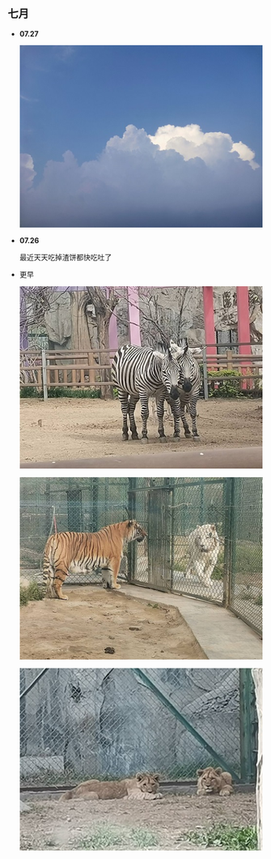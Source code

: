 ## 七月

- **07.27**  

    ![](../../.vuepress/public/assets/diary/210727.jpg)

- **07.26**  

    最近天天吃掉渣饼都快吃吐了

- 更早

    ![](../../.vuepress/public/assets/diary/210001.jpg)

    ![](../../.vuepress/public/assets/diary/210002.jpg)

    ![](../../.vuepress/public/assets/diary/210003.jpg)



